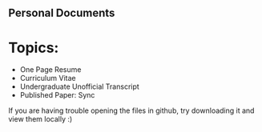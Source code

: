 ## Personal Documents

# Topics:
- One Page Resume
- Curriculum Vitae
- Undergraduate Unofficial Transcript
- Published Paper: Sync

If you are having trouble opening the files in github, try downloading it and view them locally :)
